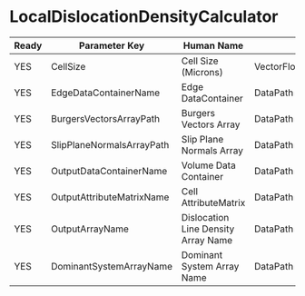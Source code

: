 # LocalDislocationDensityCalculator

| Ready | Parameter Key | Human Name | Parameter Type | Parameter Class |
|-------|---------------|------------|-----------------|----------------|
| YES | CellSize | Cell Size (Microns) | VectorFloat32Parameter::ValueType | VectorFloat32Parameter |
| YES | EdgeDataContainerName | Edge DataContainer | DataPath | DataGroupSelectionParameter |
| YES | BurgersVectorsArrayPath | Burgers Vectors Array | DataPath | ArraySelectionParameter |
| YES | SlipPlaneNormalsArrayPath | Slip Plane Normals Array | DataPath | ArraySelectionParameter |
| YES | OutputDataContainerName | Volume Data Container | DataPath | DataGroupCreationParameter |
| YES | OutputAttributeMatrixName | Cell AttributeMatrix | DataPath | ArrayCreationParameter |
| YES | OutputArrayName | Dislocation Line Density Array Name | DataPath | ArrayCreationParameter |
| YES | DominantSystemArrayName | Dominant System Array Name | DataPath | ArrayCreationParameter |
